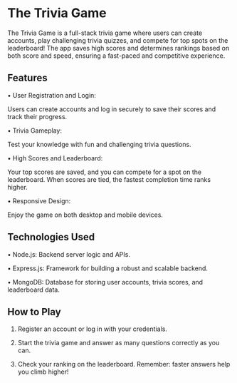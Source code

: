 # The Trivia Game

The Trivia Game is a full-stack trivia game where users can create accounts, play challenging trivia quizzes, and compete for top spots on the leaderboard! The app saves high scores and determines rankings based on both score and speed, ensuring a fast-paced and competitive experience.


## Features

• User Registration and Login:

Users can create accounts and log in securely to save their scores and track their progress.

• Trivia Gameplay:

Test your knowledge with fun and challenging trivia questions.

• High Scores and Leaderboard:

Your top scores are saved, and you can compete for a spot on the leaderboard. When scores are tied, the fastest completion time ranks higher.

• Responsive Design:

Enjoy the game on both desktop and mobile devices.



## Technologies Used

• Node.js: Backend server logic and APIs.

• Express.js: Framework for building a robust and scalable backend.

• MongoDB: Database for storing user accounts, trivia scores, and leaderboard data.



## How to Play

1. Register an account or log in with your credentials.

2. Start the trivia game and answer as many questions correctly as you can.

3. Check your ranking on the leaderboard. Remember: faster answers help you climb higher!
